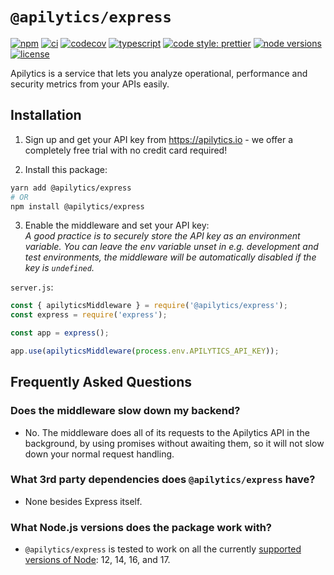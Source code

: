 # `@apilytics/express`

[![npm](https://img.shields.io/npm/v/@apilytics/express)](https://www.npmjs.com/package/@apilytics/express)
[![ci](https://github.com/apilytics/apilytics-node/actions/workflows/ci.yml/badge.svg)](https://github.com/apilytics/apilytics-node/actions/workflows/ci.yml)
[![codecov](https://codecov.io/gh/apilytics/apilytics-node/branch/master/graph/badge.svg?token=K592YR52WQ)](https://codecov.io/gh/apilytics/apilytics-node)
[![typescript](https://badgen.net/badge/icon/typescript?icon=typescript&label&color=007acc)](https://www.typescriptlang.org)
[![code style: prettier](https://img.shields.io/badge/code_style-prettier-ff69b4.svg)](https://github.com/prettier/prettier)
[![node versions](https://img.shields.io/node/v/@apilytics/express)](#what-nodejs-versions-does-the-package-work-with)
[![license](https://img.shields.io/npm/l/@apilytics/express)](https://github.com/apilytics/apilytics-node/blob/master/packages/express/LICENSE)

Apilytics is a service that lets you analyze operational, performance and security metrics from your APIs easily.

## Installation

1. Sign up and get your API key from https://apilytics.io - we offer a completely free trial with no credit card required!

2. Install this package:
```sh
yarn add @apilytics/express
# OR
npm install @apilytics/express
```

3. Enable the middleware and set your API key:\
  _A good practice is to securely store the API key as an environment variable.
  You can leave the env variable unset in e.g. development and test environments,
  the middleware will be automatically disabled if the key is `undefined`._

`server.js`:
```javascript
const { apilyticsMiddleware } = require('@apilytics/express');
const express = require('express');

const app = express();

app.use(apilyticsMiddleware(process.env.APILYTICS_API_KEY));
```

## Frequently Asked Questions

### Does the middleware slow down my backend?

- No. The middleware does all of its requests to the Apilytics API in the background, by using
  promises without awaiting them, so it will not slow down your normal request handling.

### What 3rd party dependencies does `@apilytics/express` have?

- None besides Express itself.

### What Node.js versions does the package work with?

- `@apilytics/express` is tested to work on all the currently [supported versions of Node](https://nodejs.org/en/about/releases/): 12, 14, 16, and 17.
